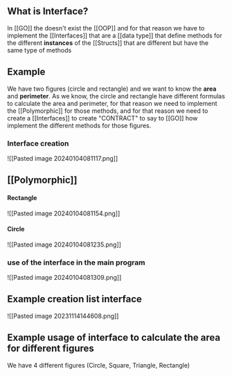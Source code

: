 
## What is Interface?

In [[GO]] the doesn't exist the [[OOP]] and for that reason we have to implement the [[Interfaces]] that are a [[data type]] that define methods for the different **instances** of the [[Structs]] that are different but have the same type of methods

## Example

We have two figures (circle and rectangle) and we want to know the **area** and **perimeter**. As we know, the circle and rectangle have different formulas to calculate the area and perimeter, for that reason we need to implement the [[Polymorphic]] for those methods, and for that reason we need to create a [[Interfaces]] to create "CONTRACT" to say to [[GO]] how implement the different methods for those figures.

### Interface creation
![[Pasted image 20240104081117.png]]
## [[Polymorphic]]
#### Rectangle
![[Pasted image 20240104081154.png]]
#### Circle
![[Pasted image 20240104081235.png]]

### use of the interface in the main program
![[Pasted image 20240104081309.png]]


## Example creation list interface
![[Pasted image 20231114144608.png]]

## Example usage of interface to calculate the area for different figures

We have 4 different figures (Circle, Square, Triangle, Rectangle)

